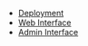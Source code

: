   * [Deployment](http://code.google.com/p/majortom-server/wiki/Deploy)
  * [Web Interface](http://code.google.com/p/majortom-server/wiki/HTTP)
  * [Admin Interface](http://code.google.com/p/majortom-server/wiki/Admin)